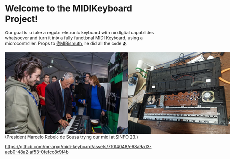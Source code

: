 # Welcome to the MIDIKeyboard Project!

Our goal is to take a regular eletronic keyboard with no digital capabilities whatsoever and turn it into a fully functional MIDI Keyboard, using a microcontroller. Props to [@MIBismuth](https://github.com/MIBismuth), he did all the code 🫂

<!-- <img src="./midi.png" alt="Image" width="300px" /> -->

<div style="display: flex;">
    <img src="midi.png" alt="Image 1" width="400" />
    <img src="og.png" alt="Image 2" width="357" />
</div>
(President Marcelo Rebelo de Sousa trying our midi at SINFO 23.)




https://github.com/mr-arpg/midi-keyboard/assets/71014048/e68a9ad3-aeb0-48a2-af53-0fefcc8c9f4b





